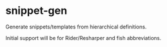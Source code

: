 # snippet-gen
Generate snippets/templates from hierarchical definitions.

Initial support will be for Rider/Resharper and fish abbreviations.
